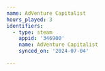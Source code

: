```yaml
---
name: AdVenture Capitalist
hours_played: 3
identifiers:
  - type: steam
    appid: '346900'
    name: AdVenture Capitalist
    synced_on: '2024-07-04'

---
```

